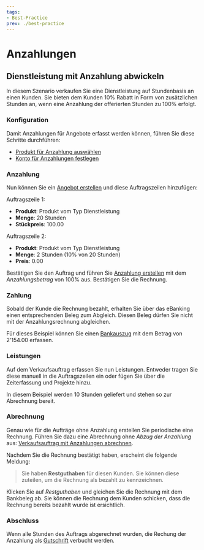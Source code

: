 ```yaml
---
tags:
- Best-Practice
prev: ./best-practice
---
```

# Anzahlungen

## Dienstleistung mit Anzahlung abwickeln

In diesem Szenario verkaufen Sie eine Dienstleistung auf Stundenbasis an einen Kunden. Sie bieten dem Kunden 10% Rabatt in Form von zusätzlichen Stunden an, wenn eine Anzahlung der offerierten Stunden zu 100% erfolgt. 

### Konfiguration

Damit Anzahlungen für Angebote erfasst werden können, führen Sie diese Schritte durchführen:

* [Produkt für Anzahlung auswählen](Verkauf%20Abrechnung.md#Produkt%20für%20Anzahlung%20auswählen)
* [Konto für Anzahlungen festlegen](Finanzen%20Zahlungen.md#Konto%20für%20Anzahlungen%20festlegen)

### Anzahlung

Nun können Sie ein [Angebot erstellen](Verkauf.md#Angebot%20erstellen) und diese Auftragszeilen hinzufügen:

Auftragszeile 1:
* **Produkt**: Produkt vom Typ Dienstleistung
* **Menge**: 20 Stunden
* **Stückpreis**: 100.00

Auftragszeile 2:
* **Produkt**: Produkt vom Typ Dienstleistung
* **Menge**: 2 Stunden (10% von 20 Stunden)
* **Preis**: 0.00 

Bestätigen Sie den Auftrag und führen Sie [Anzahlung erstellen](Verkauf%20Abrechnung.md#Anzahlung%20erstellen) mit dem *Anzahlungsbetrag* von 100% aus. Bestätigen Sie die Rechnung.

### Zahlung

Sobald der Kunde die Rechnung bezahlt, erhalten Sie über das eBanking einen entsprechenden Beleg zum Abgleich. Diesen Beleg dürfen Sie nicht mit der Anzahlungsrechnung abgleichen.

Für dieses Beispiel können Sie einen [Bankauszug](Finanzen%20Abstimmung#Bankauszug%20erfassen) mit dem Betrag von 2'154.00 erfassen.

### Leistungen

Auf dem Verkaufsauftrag erfassen Sie nun Leistungen. Entweder tragen Sie diese manuell in die Auftragszeilen ein oder fügen Sie über die Zeiterfassung und Projekte hinzu.

In diesem Beispiel werden 10 Stunden geliefert und stehen so zur Abrechnung bereit. 

### Abrechnung

Genau wie für die Aufträge ohne Anzahlung erstellen Sie periodische eine Rechnung. Führen Sie dazu eine Abrechnung ohne *Abzug der Anzahlung* aus: [Verkaufsauftrag mit Anzahlungen abrechnen](Verkauf%20Abrechnung.md#Verkaufsauftrag%20mit%20Anzahlungen%20abrechnen).

Nachdem Sie die Rechnung bestätigt haben, erscheint die folgende Meldung:

> Sie haben **Restguthaben** für diesen Kunden. Sie können diese zuteilen, um die Rechnung als bezahlt zu kennzeichnen.

Klicken Sie auf *Restguthaben* und gleichen Sie die Rechnung mit dem Bankbeleg ab. Sie können die Rechnung dem Kunden schicken, dass die Rechnung bereits bezahlt wurde ist ersichtlich.

### Abschluss

Wenn alle Stunden des Auftrags abgerechnet wurden, die Rechung der Anzahlung als [Gutschrift](Abrechnung.md#Gutschrift%20erstellen) verbucht werden.